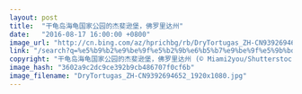 ```yaml
---
layout: post
title:  "干龟岛海龟国家公园的杰斐逊堡，佛罗里达州"
date:   "2016-08-17 16:00:00 +0800"
image_url: "http://cn.bing.com/az/hprichbg/rb/DryTortugas_ZH-CN9392694652_1920x1080.jpg"
link: "/search?q=%e5%b9%b2%e9%be%9f%e5%b2%9b%e6%b5%b7%e9%be%9f%e5%9b%bd%e5%ae%b6%e5%85%ac%e5%9b%ad&form=hpcapt&mkt=zh-cn"
copyright: "干龟岛海龟国家公园的杰斐逊堡，佛罗里达州 (© Miami2you/Shutterstock)"
image_hash: "3602a9c2dc9ce392b9cb486707f0cf6b"
image_filename: "DryTortugas_ZH-CN9392694652_1920x1080.jpg"
---
```

